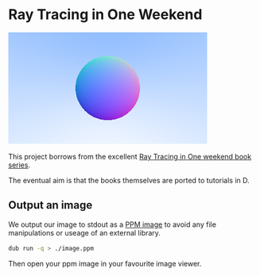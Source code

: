 # Ray Tracing in One Weekend

![ray traced image](image.png)

This project borrows from the excellent [Ray Tracing in One weekend book series](https://raytracing.github.io/).

The eventual aim is that the books themselves are ported to tutorials in D.

## Output an image

We output our image to stdout as a [PPM image](https://en.wikipedia.org/wiki/Netpbm#PPM_example) to avoid any file manipulations or useage of an external library.

```sh
dub run -q > ./image.ppm
```

Then open your ppm image in your favourite image viewer.
